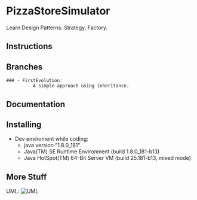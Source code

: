 # PizzaStoreSimulator

Learn Design Patterns: Strategy, Factory.
## Instructions

## Branches
	
	### - FirstEvolution:
			- A simple approach using inheritance.

## Documentation

## Installing
  - Dev enviroment while coding:
    - java version "1.8.0_181"
    - Java(TM) SE Runtime Environment (build 1.8.0_181-b13)
    - Java HotSpot(TM) 64-Bit Server VM (build 25.181-b13, mixed mode)

## More Stuff

UML:
![UML](FirstEvolution/UML/FirstEvolution.png)
	
